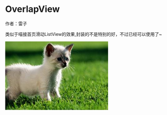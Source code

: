 # OverlapView
作者：雷子

类似于喵接首页滑动ListView的效果,封装的不是特别的好，不过已经可以使用了~

![image](https://github.com/ght199266/OverlapView/blob/master/app/src/screenshots/aa.jpg)
